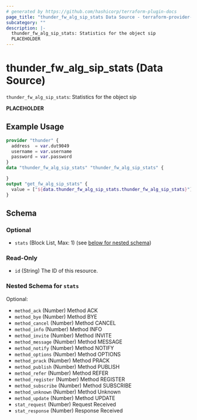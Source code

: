 ```yaml
---
# generated by https://github.com/hashicorp/terraform-plugin-docs
page_title: "thunder_fw_alg_sip_stats Data Source - terraform-provider-thunder"
subcategory: ""
description: |-
  thunder_fw_alg_sip_stats: Statistics for the object sip
  PLACEHOLDER
---
```


# thunder_fw_alg_sip_stats (Data Source)

`thunder_fw_alg_sip_stats`: Statistics for the object sip

__PLACEHOLDER__

## Example Usage

```terraform
provider "thunder" {
  address  = var.dut9049
  username = var.username
  password = var.password
}
data "thunder_fw_alg_sip_stats" "thunder_fw_alg_sip_stats" {

}
output "get_fw_alg_sip_stats" {
  value = ["${data.thunder_fw_alg_sip_stats.thunder_fw_alg_sip_stats}"]
}
```

<!-- schema generated by tfplugindocs -->
## Schema

### Optional

- `stats` (Block List, Max: 1) (see [below for nested schema](#nestedblock--stats))

### Read-Only

- `id` (String) The ID of this resource.

<a id="nestedblock--stats"></a>
### Nested Schema for `stats`

Optional:

- `method_ack` (Number) Method ACK
- `method_bye` (Number) Method BYE
- `method_cancel` (Number) Method CANCEL
- `method_info` (Number) Method INFO
- `method_invite` (Number) Method INVITE
- `method_message` (Number) Method MESSAGE
- `method_notify` (Number) Method NOTIFY
- `method_options` (Number) Method OPTIONS
- `method_prack` (Number) Method PRACK
- `method_publish` (Number) Method PUBLISH
- `method_refer` (Number) Method REFER
- `method_register` (Number) Method REGISTER
- `method_subscribe` (Number) Method SUBSCRIBE
- `method_unknown` (Number) Method Unknown
- `method_update` (Number) Method UPDATE
- `stat_request` (Number) Request Received
- `stat_response` (Number) Response Received


